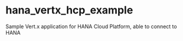 # hana_vertx_hcp_example
Sample Vert.x application for HANA Cloud Platform, able to connect to HANA

